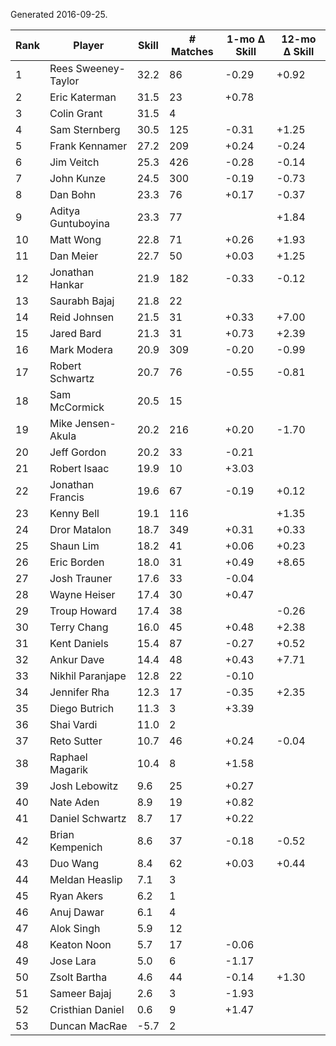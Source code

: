 Generated 2016-09-25.

| Rank | Player              | Skill | # Matches | 1-mo Δ Skill | 12-mo Δ Skill |
|------|---------------------|-------|-----------|--------------|---------------|
|    1 | Rees Sweeney-Taylor |  32.2 |        86 |        -0.29 |         +0.92 |
|    2 | Eric Katerman       |  31.5 |        23 |        +0.78 |               |
|    3 | Colin Grant         |  31.5 |         4 |              |               |
|    4 | Sam Sternberg       |  30.5 |       125 |        -0.31 |         +1.25 |
|    5 | Frank Kennamer      |  27.2 |       209 |        +0.24 |         -0.24 |
|    6 | Jim Veitch          |  25.3 |       426 |        -0.28 |         -0.14 |
|    7 | John Kunze          |  24.5 |       300 |        -0.19 |         -0.73 |
|    8 | Dan Bohn            |  23.3 |        76 |        +0.17 |         -0.37 |
|    9 | Aditya Guntuboyina  |  23.3 |        77 |              |         +1.84 |
|   10 | Matt Wong           |  22.8 |        71 |        +0.26 |         +1.93 |
|   11 | Dan Meier           |  22.7 |        50 |        +0.03 |         +1.25 |
|   12 | Jonathan Hankar     |  21.9 |       182 |        -0.33 |         -0.12 |
|   13 | Saurabh Bajaj       |  21.8 |        22 |              |               |
|   14 | Reid Johnsen        |  21.5 |        31 |        +0.33 |         +7.00 |
|   15 | Jared Bard          |  21.3 |        31 |        +0.73 |         +2.39 |
|   16 | Mark Modera         |  20.9 |       309 |        -0.20 |         -0.99 |
|   17 | Robert Schwartz     |  20.7 |        76 |        -0.55 |         -0.81 |
|   18 | Sam McCormick       |  20.5 |        15 |              |               |
|   19 | Mike Jensen-Akula   |  20.2 |       216 |        +0.20 |         -1.70 |
|   20 | Jeff Gordon         |  20.2 |        33 |        -0.21 |               |
|   21 | Robert Isaac        |  19.9 |        10 |        +3.03 |               |
|   22 | Jonathan Francis    |  19.6 |        67 |        -0.19 |         +0.12 |
|   23 | Kenny Bell          |  19.1 |       116 |              |         +1.35 |
|   24 | Dror Matalon        |  18.7 |       349 |        +0.31 |         +0.33 |
|   25 | Shaun Lim           |  18.2 |        41 |        +0.06 |         +0.23 |
|   26 | Eric Borden         |  18.0 |        31 |        +0.49 |         +8.65 |
|   27 | Josh Trauner        |  17.6 |        33 |        -0.04 |               |
|   28 | Wayne Heiser        |  17.4 |        30 |        +0.47 |               |
|   29 | Troup Howard        |  17.4 |        38 |              |         -0.26 |
|   30 | Terry Chang         |  16.0 |        45 |        +0.48 |         +2.38 |
|   31 | Kent Daniels        |  15.4 |        87 |        -0.27 |         +0.52 |
|   32 | Ankur Dave          |  14.4 |        48 |        +0.43 |         +7.71 |
|   33 | Nikhil Paranjape    |  12.8 |        22 |        -0.10 |               |
|   34 | Jennifer Rha        |  12.3 |        17 |        -0.35 |         +2.35 |
|   35 | Diego Butrich       |  11.3 |         3 |        +3.39 |               |
|   36 | Shai Vardi          |  11.0 |         2 |              |               |
|   37 | Reto Sutter         |  10.7 |        46 |        +0.24 |         -0.04 |
|   38 | Raphael Magarik     |  10.4 |         8 |        +1.58 |               |
|   39 | Josh Lebowitz       |   9.6 |        25 |        +0.27 |               |
|   40 | Nate Aden           |   8.9 |        19 |        +0.82 |               |
|   41 | Daniel Schwartz     |   8.7 |        17 |        +0.22 |               |
|   42 | Brian Kempenich     |   8.6 |        37 |        -0.18 |         -0.52 |
|   43 | Duo Wang            |   8.4 |        62 |        +0.03 |         +0.44 |
|   44 | Meldan Heaslip      |   7.1 |         3 |              |               |
|   45 | Ryan Akers          |   6.2 |         1 |              |               |
|   46 | Anuj Dawar          |   6.1 |         4 |              |               |
|   47 | Alok Singh          |   5.9 |        12 |              |               |
|   48 | Keaton Noon         |   5.7 |        17 |        -0.06 |               |
|   49 | Jose Lara           |   5.0 |         6 |        -1.17 |               |
|   50 | Zsolt Bartha        |   4.6 |        44 |        -0.14 |         +1.30 |
|   51 | Sameer Bajaj        |   2.6 |         3 |        -1.93 |               |
|   52 | Cristhian Daniel    |   0.6 |         9 |        +1.47 |               |
|   53 | Duncan MacRae       |  -5.7 |         2 |              |               |